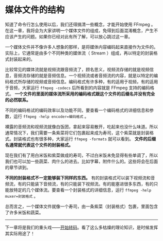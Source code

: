 # 媒体文件的结构

知道了命令行怎么使用以后，我们还得搞清一些概念，才能开始使用 FFmpeg 。在这一章，我将会为大家讲明一个媒体文件的组成，免得到后面混淆概念，产生不应该产生的问题。如果你已经对此有所了解，可以放心跳过这一章。

一个媒体文件并不像许多人想象的那样，是将媒体内容编码起来直接作为文件的。实际上，它通常是由多个不同种类的媒体流（ Stream ）组成，再以特定的封装格式封装起来的。

比较常见的媒体流就是视频流跟音频流了，顾名思义，视频流存储的就是视频信息，音频流存储的就是音频信息。一个视频流或者音频流的内容，就是以特定的编码格式所存储的视频或音频信息。编码格式有许多种，有的适用于视频，有的适用于音频，大家运行 `ffmpeg -codecs` 后所看到的内容就是 FFmpeg 支持的编码格式。 **一个文件的里面的媒体流所采用的编码格式跟这个文件的后缀名并没有完全的必然联系。**

不同的编码格试的编码效率以及功能不同，要查看一个编码格式的详细信息和参数，运行 `ffmpeg -help encoder=编码格式` 。

裸露的音频流和视频流就像白饭团，拿起来容易散开，吃起来也没什么味道。所以通常情况下，我们需要一条紫菜将它们包裹起来成为寿司，这个紫菜就是封装格式。封装格式也有很多种，大家运行 `ffmpeg -formats` 就可以看到。 **文件的后缀名通常就代表这个文件的封装格式。**

现在我们有了用白米饭和紫菜做成的寿司，不过白米饭未免显得有些单调了，所以我们也可以加一些蔬菜、肉什么的进去。比如字幕，附件什么的。这些将会在后面的章节讲到。

**不同的封装格式不一定能够装下同样的东西。** 有的封装格式可以装下视频流和音频流，有的只能装下音频流，有的只能装下视频流。有的能塞进很多东西，有的只能放特定的几个媒体流。要查看一个封装格式的详细信息，运行 `ffmpeg -help muxer=封装格式` 。

总而言之，一个媒体文件就像一个寿司，由一条紫菜（封装格式）包裹，里面包含了许多米饭和蔬菜。

-------------------------

下一章将是我们的重头戏——[开始转码](05-start-converting.md)。看了这么多枯燥的理论知识，是时候发挥其实际用途了！
